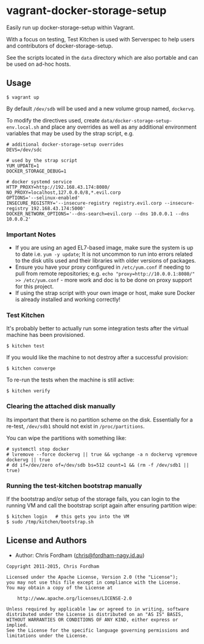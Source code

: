 # vagrant-docker-storage-setup

Easily run up docker-storage-setup within Vagrant.

With a focus on testing, Test Kitchen is used with Serverspec to help users and contributors of docker-storage-setup.

See the scripts located in the `data` directory which are also portable and can be used on ad-hoc hosts.

## Usage

    $ vagrant up

By default `/dev/sdb` will be used and a new volume group named, `dockervg`.

To modify the directives used, create `data/docker-storage-setup-env.local.sh` and place any overrides
as well as any additional environment variables that may be used by the strap script, e.g.

```
# additional docker-storage-setup overrides
DEVS=/dev/sdc

# used by the strap script
YUM_UPDATE=1
DOCKER_STORAGE_DEBUG=1

# docker systemd service
HTTP_PROXY=http://192.168.43.174:8080/
NO_PROXY=localhost,127.0.0.0/8,*.evil.corp
OPTIONS='--selinux-enabled'
INSECURE_REGISTRY='--insecure-registry registry.evil.corp --insecure-registry 192.168.43.174:5000'
DOCKER_NETWORK_OPTIONS='--dns-search=evil.corp --dns 10.0.0.1 --dns 10.0.0.2'
```

### Important Notes

 - If you are using an aged EL7-based image, make sure the system is up to date i.e. `yum -y update`;
   It is not uncommon to run into errors related to the disk utils used and their libraries with older versions of packages.
 - Ensure you have your proxy configured in `/etc/yum.conf` if needing to pull from remote repositories;
   e.g. `echo "proxy=http://10.0.0.1:8080/" >> /etc/yum.conf` - more work and doc is to be done on proxy support for this project.
 - If using the strap script with your own image or host, make sure Docker is already installed and working correctly!

### Test Kitchen

It's probably better to actually run some integration tests after the virtual machine has been provisioned.

    $ kitchen test

If you would like the machine to not destroy after a successful provision:

    $ kitchen converge

To re-run the tests when the machine is still active:

    $ kitchen verify

### Clearing the attached disk manually

Its important that there is no partition scheme on the disk.
Essentially for a re-test, `/dev/sdb1` should not exist in `/proc/partitions`.

You can wipe the partitions with something like:

    # systemctl stop docker
    # lvremove --force dockervg || true && vgchange -a n dockervg vgremove dockervg || true
    # dd if=/dev/zero of=/dev/sdb bs=512 count=1 && (rm -f /dev/sdb1 || true)

### Running the test-kitchen bootstrap manually

If the bootstrap and/or setup of the storage fails, you can login to the
running VM and call the bootstrap script again after ensuring partition wipe:

    $ kitchen login   # this gets you into the VM
    $ sudo /tmp/kitchen/bootstrap.sh


License and Authors
-------------------
- Author: Chris Fordham (<chris@fordham-nagy.id.au>)

```text
Copyright 2011-2015, Chris Fordham

Licensed under the Apache License, Version 2.0 (the "License");
you may not use this file except in compliance with the License.
You may obtain a copy of the License at

    http://www.apache.org/licenses/LICENSE-2.0

Unless required by applicable law or agreed to in writing, software
distributed under the License is distributed on an "AS IS" BASIS,
WITHOUT WARRANTIES OR CONDITIONS OF ANY KIND, either express or implied.
See the License for the specific language governing permissions and
limitations under the License.
```
